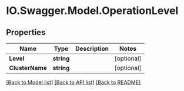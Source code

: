 # IO.Swagger.Model.OperationLevel
## Properties

Name | Type | Description | Notes
------------ | ------------- | ------------- | -------------
**Level** | **string** |  | [optional] 
**ClusterName** | **string** |  | [optional] 

[[Back to Model list]](../README.md#documentation-for-models) [[Back to API list]](../README.md#documentation-for-api-endpoints) [[Back to README]](../README.md)


